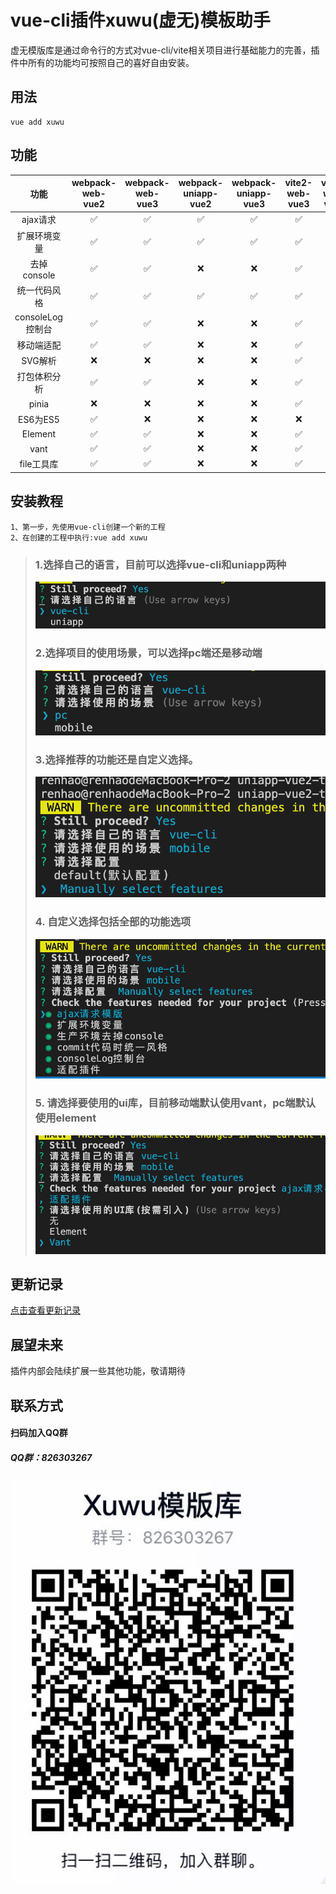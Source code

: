 # vue-cli插件xuwu(虚无)模板助手
虚无模版库是通过命令行的方式对vue-cli/vite相关项目进行基础能力的完善，插件中所有的功能均可按照自己的喜好自由安装。
## 用法
```
vue add xuwu
```

## 功能

| 功能 | webpack-web-vue2 | webpack-web-vue3 | webpack-uniapp-vue2 | webpack-uniapp-vue3 |vite2-web-vue3 |vite3-web-vue3 |vite2-uniapp-vue3 |vite3-uniapp-vue3 |
|:---------:|:--------:|:--------:|:--------:|:--------:|:--------:|:--------:|:--------:|:--------:|
|ajax请求|✅|✅|✅|✅|✅|✅|✅|✅|
|扩展环境变量|✅|✅|✅|✅|✅|✅|✅|✅|
|去掉console|✅|✅|❌|❌|✅|✅|❌|❌|
|统一代码风格|✅|✅|✅|✅|✅|✅|✅|✅|
|consoleLog控制台|✅|✅|❌|❌|✅|✅|❌|❌|
|移动端适配|✅|✅|❌|❌|✅|✅|❌|❌|
|SVG解析|❌|❌|❌|❌|✅|✅|❌|❌|
|打包体积分析|✅|✅|❌|❌|✅|✅|❌|❌|
|pinia|❌|❌|❌|❌|✅|✅|❌|❌|
|ES6为ES5|✅|❌|❌|❌|❌|❌|❌|❌|
|Element|✅|✅|❌|❌|✅|✅|❌|❌|
|vant|✅|✅|❌|❌|✅|✅|❌|❌|
|file工具库|✅|✅|❌|❌|✅|✅|❌|❌|


## 安装教程
```
1、第一步，先使用vue-cli创建一个新的工程
2、在创建的工程中执行:vue add xuwu
```
>### 1.选择自己的语言，目前可以选择vue-cli和uniapp两种  
> ![Alt](images/language.png)  
> ### 2.选择项目的使用场景，可以选择pc端还是移动端
> ![Alt](images/scene.png)
> ### 3.选择推荐的功能还是自定义选择。
> ![Alt](images/config.png)
> ### 4. 自定义选择包括全部的功能选项
> ![Alt](images/configContent.png)
> ### 5. 请选择要使用的ui库，目前移动端默认使用vant，pc端默认使用element
> ![Alt](images/ui.png)

## 更新记录
[点击查看更新记录](./RELEASE.md)

## 展望未来
插件内部会陆续扩展一些其他功能，敬请期待

## 联系方式
#### 扫码加入QQ群
##### QQ群：826303267
![Alt](images/QRcode.jpg)
